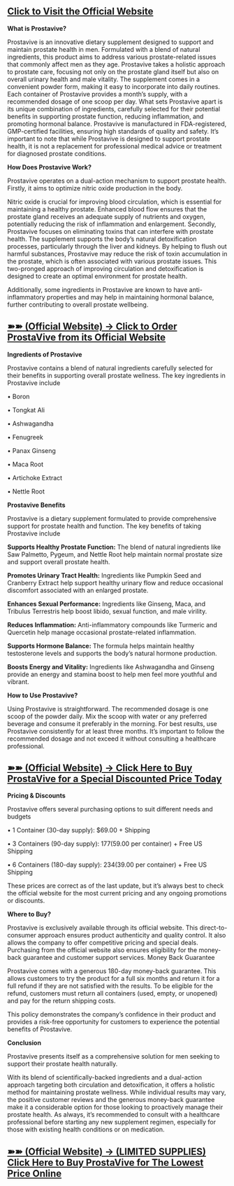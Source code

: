 <h2 class="heading-element" dir="auto"><strong><a href="https://dealdone.org/Prostavive-Order-Now" rel="nofollow">Click to Visit the Official Website</a></strong></h2>

**What is Prostavive?**

Prostavive is an innovative dietary supplement designed to support and maintain prostate health in men. Formulated with a blend of natural ingredients, this product aims to address various prostate-related issues that commonly affect men as they age.
Prostavive takes a holistic approach to prostate care, focusing not only on the prostate gland itself but also on overall urinary health and male vitality.
The supplement comes in a convenient powder form, making it easy to incorporate into daily routines. Each container of Prostavive provides a month’s supply, with a recommended dosage of one scoop per day.
What sets Prostavive apart is its unique combination of ingredients, carefully selected for their potential benefits in supporting prostate function, reducing inflammation, and promoting hormonal balance.
Prostavive is manufactured in FDA-registered, GMP-certified facilities, ensuring high standards of quality and safety. It’s important to note that while Prostavive is designed to support prostate health, it is not a replacement for professional medical advice or treatment for diagnosed prostate conditions.

**How Does Prostavive Work?**

Prostavive operates on a dual-action mechanism to support prostate health. Firstly, it aims to optimize nitric oxide production in the body.

Nitric oxide is crucial for improving blood circulation, which is essential for maintaining a healthy prostate. Enhanced blood flow ensures that the prostate gland receives an adequate supply of nutrients and oxygen, potentially reducing the risk of inflammation and enlargement.
Secondly, Prostavive focuses on eliminating toxins that can interfere with prostate health. The supplement supports the body’s natural detoxification processes, particularly through the liver and kidneys.
By helping to flush out harmful substances, Prostavive may reduce the risk of toxin accumulation in the prostate, which is often associated with various prostate issues.
This two-pronged approach of improving circulation and detoxification is designed to create an optimal environment for prostate health.

Additionally, some ingredients in Prostavive are known to have anti-inflammatory properties and may help in maintaining hormonal balance, further contributing to overall prostate wellbeing.

<h2 class="heading-element" dir="auto"><strong><a href="https://dealdone.org/Prostavive-Order-Now" rel="nofollow">➽➽ (Official Website) → Click to Order ProstaVive from its Official Website </a></strong></h2>
 
**Ingredients of Prostavive**

Prostavive contains a blend of natural ingredients carefully selected for their benefits in supporting overall prostate wellness. The key ingredients in Prostavive include

•	Boron

•	Tongkat Ali

•	Ashwagandha

•	Fenugreek

•	Panax Ginseng

•	Maca Root

•	Artichoke Extract

•	Nettle Root

**Prostavive Benefits**

Prostavive is a dietary supplement formulated to provide comprehensive support for prostate health and function. The key benefits of taking Prostavive include

**Supports Healthy Prostate Function:** The blend of natural ingredients like Saw Palmetto, Pygeum, and Nettle Root help maintain normal prostate size and support overall prostate health.

**Promotes Urinary Tract Health:** Ingredients like Pumpkin Seed and Cranberry Extract help support healthy urinary flow and reduce occasional discomfort associated with an enlarged prostate.

**Enhances Sexual Performance:** Ingredients like Ginseng, Maca, and Tribulus Terrestris help boost libido, sexual function, and male virility.

**Reduces Inflammation:** Anti-inflammatory compounds like Turmeric and Quercetin help manage occasional prostate-related inflammation.

**Supports Hormone Balance:** The formula helps maintain healthy testosterone levels and supports the body’s natural hormone production.

**Boosts Energy and Vitality:** Ingredients like Ashwagandha and Ginseng provide an energy and stamina boost to help men feel more youthful and vibrant.

**How to Use Prostavive?**

Using Prostavive is straightforward. The recommended dosage is one scoop of the powder daily.
Mix the scoop with water or any preferred beverage and consume it preferably in the morning.
For best results, use Prostavive consistently for at least three months. It’s important to follow the recommended dosage and not exceed it without consulting a healthcare professional.

<h2 class="heading-element" dir="auto"><strong><a href="https://dealdone.org/Prostavive-Order-Now" rel="nofollow">➽➽ (Official Website) → Click Here to Buy ProstaVive for a Special Discounted Price Today</a></strong></h2>

**Pricing & Discounts**

Prostavive offers several purchasing options to suit different needs and budgets

•	1 Container (30-day supply): $69.00 + Shipping

•	3 Containers (90-day supply): $177 ($59.00 per container) + Free US Shipping

•	6 Containers (180-day supply): $234 ($39.00 per container) + Free US Shipping

These prices are correct as of the last update, but it’s always best to check the official website for the most current pricing and any ongoing promotions or discounts.

**Where to Buy?**

Prostavive is exclusively available through its official website. This direct-to-consumer approach ensures product authenticity and quality control. It also allows the company to offer competitive pricing and special deals.
Purchasing from the official website also ensures eligibility for the money-back guarantee and customer support services.
Money Back Guarantee

Prostavive comes with a generous 180-day money-back guarantee. This allows customers to try the product for a full six months and return it for a full refund if they are not satisfied with the results.
To be eligible for the refund, customers must return all containers (used, empty, or unopened) and pay for the return shipping costs.

This policy demonstrates the company’s confidence in their product and provides a risk-free opportunity for customers to experience the potential benefits of Prostavive.

**Conclusion**

Prostavive presents itself as a comprehensive solution for men seeking to support their prostate health naturally.

With its blend of scientifically-backed ingredients and a dual-action approach targeting both circulation and detoxification, it offers a holistic method for maintaining prostate wellness.
While individual results may vary, the positive customer reviews and the generous money-back guarantee make it a considerable option for those looking to proactively manage their prostate health.
As always, it’s recommended to consult with a healthcare professional before starting any new supplement regimen, especially for those with existing health conditions or on medication.

<h2 class="heading-element" dir="auto"><strong><a href="https://dealdone.org/Prostavive-Order-Now" rel="nofollow">➽➽ (Official Website) → (LIMITED SUPPLIES) Click Here to Buy ProstaVive for The Lowest Price Online</a></strong></h2>
